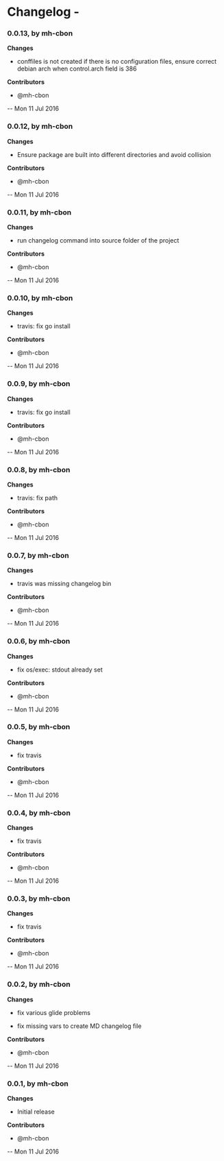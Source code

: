 # Changelog - <no value>

### 0.0.13, by mh-cbon

__Changes__

- conffiles is not created if there is no configuration files,
ensure correct debian arch when control.arch field is 386


__Contributors__

- @mh-cbon


-- Mon 11 Jul 2016


### 0.0.12, by mh-cbon

__Changes__

- Ensure package are built into different directories and avoid collision


__Contributors__

- @mh-cbon


-- Mon 11 Jul 2016


### 0.0.11, by mh-cbon

__Changes__

- run changelog command into source folder of the  project


__Contributors__

- @mh-cbon


-- Mon 11 Jul 2016


### 0.0.10, by mh-cbon

__Changes__

- travis: fix go install


__Contributors__

- @mh-cbon


-- Mon 11 Jul 2016


### 0.0.9, by mh-cbon

__Changes__

- travis: fix go install


__Contributors__

- @mh-cbon


-- Mon 11 Jul 2016


### 0.0.8, by mh-cbon

__Changes__

- travis: fix path


__Contributors__

- @mh-cbon


-- Mon 11 Jul 2016


### 0.0.7, by mh-cbon

__Changes__

- travis was missing changelog bin


__Contributors__

- @mh-cbon


-- Mon 11 Jul 2016


### 0.0.6, by mh-cbon

__Changes__

- fix os/exec: stdout already set


__Contributors__

- @mh-cbon


-- Mon 11 Jul 2016


### 0.0.5, by mh-cbon

__Changes__

- fix travis


__Contributors__

- @mh-cbon


-- Mon 11 Jul 2016


### 0.0.4, by mh-cbon

__Changes__

- fix travis


__Contributors__

- @mh-cbon


-- Mon 11 Jul 2016


### 0.0.3, by mh-cbon

__Changes__

- fix travis


__Contributors__

- @mh-cbon


-- Mon 11 Jul 2016


### 0.0.2, by mh-cbon

__Changes__

- fix various glide problems

- fix missing vars to create MD changelog file


__Contributors__

- @mh-cbon


-- Mon 11 Jul 2016


### 0.0.1, by mh-cbon

__Changes__

- Initial release


__Contributors__

- @mh-cbon


-- Mon 11 Jul 2016



